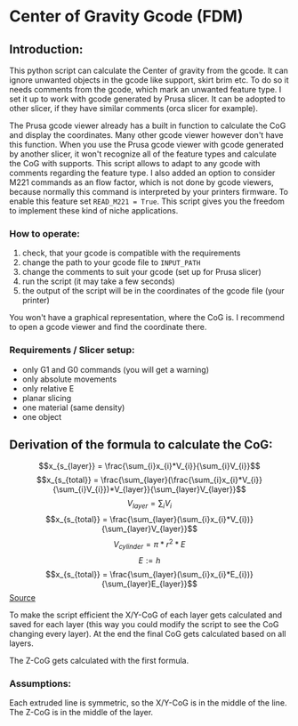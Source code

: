 # Center of Gravity Gcode (FDM)
## Introduction:
This python script can calculate the Center of gravity from the gcode. It can ignore unwanted objects in the gcode like support, skirt brim etc.
To do so it needs comments from the gcode, which mark an unwanted feature type.
I set it up to work with gcode generated by Prusa slicer. It can be adopted to other slicer, if they have similar comments (orca slicer for example).

The Prusa gcode viewer already has a built in function to calculate the CoG and display the coordinates.
Many other gcode viewer however don't have this function. When you use the Prusa gcode viewer with gcode generated by another slicer, it won't recognize all of the feature types
and calculate the CoG with supports. This script allows to adapt to any gcode with comments regarding the feature type.
I also added an option to consider M221 commands as an flow factor, which is not done by gcode viewers, because normally this command is interpreted by your printers firmware.
To enable this feature set ``READ_M221 = True``. 
This script gives you the freedom to implement these kind of niche applications.

### How to operate: 
1. check, that your gcode is compatible with the requirements 
2. change the path to your gcode file to ``INPUT_PATH``
3. change the comments to suit your gcode (set up for Prusa slicer)
4. run the script (it may take a few seconds)
5. the output of the script will be in the coordinates of the gcode file (your printer)

You won't have a graphical representation, where the CoG is. I recommend to open a gcode viewer and find the coordinate there.

### Requirements / Slicer setup:
- only G1 and G0 commands (you will get a warning)
- only absolute movements
- only relative E
- planar slicing
- one material (same density)
- one object

## Derivation of the formula to calculate the CoG:
$$x_{s_{layer}} = \frac{\sum_{i}x_{i}*V_{i}}{\sum_{i}V_{i}}$$
$$x_{s_{total}} = \frac{\sum_{layer}(\frac{\sum_{i}x_{i}*V_{i}}{\sum_{i}V_{i}})*V_{layer}}{\sum_{layer}V_{layer}}$$
$$V_{layer} = \sum_{i}V_{i}$$
$$x_{s_{total}} = \frac{\sum_{layer}(\sum_{i}x_{i}*V_{i})}{\sum_{layer}V_{layer}}$$
$$V_{cylinder} = \pi * r^2 * E$$
$$E := h$$
$$x_{s_{total}} = \frac{\sum_{layer}(\sum_{i}x_{i}*E_{i})}{\sum_{layer}E_{layer}}$$
[Source](https://en.wikipedia.org/w/index.php?title=Special:MathWikibase&qid=Q2945123)

To make the script efficient the X/Y-CoG of each layer gets calculated and saved for each layer (this way you could modify the script to see the CoG changing every layer).
 At the end the final CoG gets calculated based on all layers.

The Z-CoG gets calculated with the first formula.

### Assumptions:
Each extruded line is symmetric, so the X/Y-CoG is in the middle of the line.
The Z-CoG is in the middle of the layer.